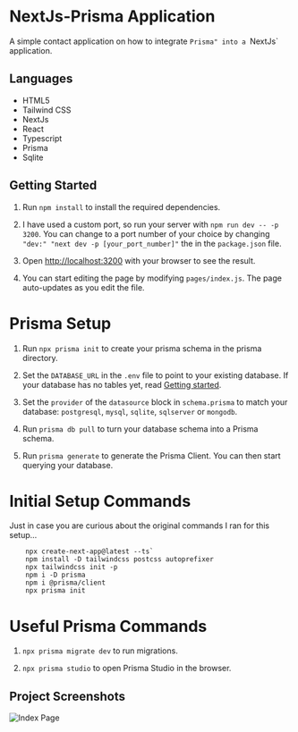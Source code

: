 # NextJs-Prisma Application

A simple contact application on how to integrate `Prisma" into a `NextJs` application.

## Languages

* HTML5 
* Tailwind CSS
* NextJs
* React
* Typescript
* Prisma
* Sqlite

## Getting Started

1. Run `npm install` to install the required dependencies.

2. I have used a custom port, so run your server with `npm run dev -- -p 3200`.
You can change to a port number of your choice by changing `"dev:" "next dev -p [your_port_number]"` the in the `package.json` file.

3. Open [http://localhost:3200](http://localhost:3200) with your browser to see the result.

4. You can start editing the page by modifying `pages/index.js`. The page auto-updates as you edit the file.


# Prisma Setup

1. Run `npx prisma init` to create your prisma schema in the prisma directory.

2. Set the `DATABASE_URL` in the `.env` file to point to your existing database. If your database has no tables yet, read [Getting started](https://pris.ly/d/getting-started).

3. Set the `provider` of the `datasource` block in `schema.prisma` to match your database: `postgresql`, `mysql`, `sqlite`, `sqlserver` or `mongodb`.

4. Run `prisma db pull` to turn your database schema into a Prisma schema.

5. Run `prisma generate` to generate the Prisma Client. You can then start querying your database.


# Initial Setup Commands

Just in case you are curious about the original commands I ran for this setup...

```
    npx create-next-app@latest --ts`
    npm install -D tailwindcss postcss autoprefixer
    npx tailwindcss init -p
    npm i -D prisma  
    npm i @prisma/client
    npx prisma init
```

# Useful Prisma Commands

1. `npx prisma migrate dev` to run migrations.

2. `npx prisma studio` to open Prisma Studio in the browser.

## Project Screenshots

![Index Page](/public/img/landing.jpg)